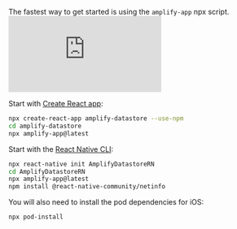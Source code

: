 The fastest way to get started is using the `amplify-app` npx script. <iframe src="https://www.youtube-nocookie.com/embed/wH-UnQy1ltM" frameborder="0" allow="accelerometer; autoplay; clipboard-write; encrypted-media; gyroscope; picture-in-picture" allowfullscreen mark="crwd-mark"></iframe>
<br/>

<amplify-block-switcher> <amplify-block name="React">

Start with [Create React app](https://create-react-app.dev):

```bash
npx create-react-app amplify-datastore --use-npm
cd amplify-datastore
npx amplify-app@latest
```

</amplify-block> <amplify-block name="React Native">

Start with the [React Native CLI](https://reactnative.dev/docs/getting-started):

```bash
npx react-native init AmplifyDatastoreRN
cd AmplifyDatastoreRN
npx amplify-app@latest
npm install @react-native-community/netinfo
```

You will also need to install the pod dependencies for iOS:

```sh
npx pod-install
```
</amplify-block> </amplify-block-switcher>
